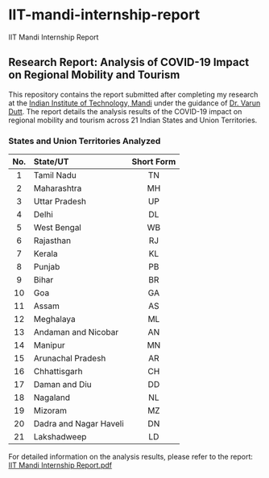 # IIT-mandi-internship-report
IIT Mandi Internship Report

## Research Report: Analysis of COVID-19 Impact on Regional Mobility and Tourism

This repository contains the report submitted after completing my research at the [Indian Institute of Technology, Mandi](https://www.iitmandi.ac.in/) under the guidance of [Dr. Varun Dutt](https://faculty.iitmandi.ac.in/~varun/). The report details the analysis results of the COVID-19 impact on regional mobility and tourism across 21 Indian States and Union Territories.

### States and Union Territories Analyzed

| No. | State/UT               | Short Form |
|:---:|:-----------------------|:----------:|
|  1  | Tamil Nadu             | TN         |
|  2  | Maharashtra            | MH         |
|  3  | Uttar Pradesh          | UP         |
|  4  | Delhi                  | DL         |
|  5  | West Bengal            | WB         |
|  6  | Rajasthan              | RJ         |
|  7  | Kerala                 | KL         |
|  8  | Punjab                 | PB         |
|  9  | Bihar                  | BR         |
| 10  | Goa                    | GA         |
| 11  | Assam                  | AS         |
| 12  | Meghalaya              | ML         |
| 13  | Andaman and Nicobar    | AN         |
| 14  | Manipur                | MN         |
| 15  | Arunachal Pradesh      | AR         |
| 16  | Chhattisgarh           | CH         |
| 17  | Daman and Diu          | DD         |
| 18  | Nagaland               | NL         |
| 19  | Mizoram                | MZ         |
| 20  | Dadra and Nagar Haveli | DN         |
| 21  | Lakshadweep            | LD         |

For detailed information on the analysis results, please refer to the report: [IIT Mandi Internship Report.pdf](IIT%20Mandi%20Internship%20Report.pdf)
